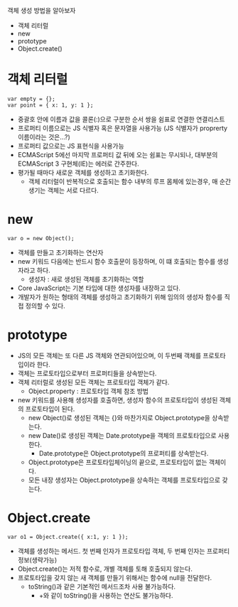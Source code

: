 객체 생성 방법을 알아보자
 - 객체 리터럴
 - new
 - prototype
 - Object.create()


# 객체 리터럴
```
var empty = {};
var point = { x: 1, y: 1 };
```
 - 중괄호 안에 이름과 값을 콜론(:)으로 구분한 순서 쌍을 쉼표로 연결한 연결리스트
 - 프로퍼티 이름으로는 JS 식별자 혹은 문자열을 사용가능 (JS 식별자가 proprerty 이름이라는 것은...?)
 - 프로퍼티 값으로는 JS 표현식을 사용가능
 - ECMAScript 5에선 마지막 프로퍼티 값 뒤에 오는 쉼표는 무시되나, 대부분의 ECMAScript 3 구현체(IE)는 에러로 간주한다.
 - 평가될 때마다 새로운 객체를 생성하고 초기화한다.
   - 객체 리터럴이 반복적으로 호출되는 함수 내부의 루프 몸체에 있는경우, 매 순간 생기는 객체는 서로 다르다.

# new
```
var o = new Object();
```
 - 객체를 만들고 초기화하는 연산자
 - new 키워드 다음에는 반드시 함수 호출문이 등장하며, 이 떄 호출되는 함수를 생성자라고 하다.
   - 생성자 : 새로 생성된 객체를 초기화하는 역할
 - Core JavaScript는 기본 타입에 대한 생성자를 내장하고 있다.
 - 개발자가 원하는 형태의 객체를 생성하고 초기화하기 위해 임의의 생성자 함수를 직접 정의할 수 있다.

# prototype
 - JS의 모든 객체는 또 다른 JS 객체와 연관되어있으며, 이 두번째 객체를 프로토타입이라 한다.
 - 객체는 프로토타입으로부터 프로퍼티들을 상속받는다.
 - 객체 리터럴로 생성된 모든 객체는 프로토타입 객체가 같다.
   - Object.property : 프로토타입 객체 참조 방법
 - new 키워드를 사용해 생성자를 호출하면, 생성자 함수의 프로토타입이 생성된 객체의 프로토타입이 된다.
   - new Object()로 생성된 객체는 {}와 마찬가지로 Object.prototype을 상속받는다.
   - new Date()로 생성된 객체는 Date.prototype을 객체의 프로토타입으로 사용한다.
     - Date.prototype은 Object.prototype의 프로퍼티를 상속받는다.
   - Object.prototype은 프로토타입체이닝의 끝으로, 프로토타입이 없는 객체이다. 
   - 모든 내장 생성자는 Object.prototype을 상속하는 객체를 프로토타입으로 갖는다.

# Object.create
```
var o1 = Object.create({ x:1, y: 1 });
```
 - 객체를 생성하는 메서드. 첫 번째 인자가 프로토타입 객체, 두 번째 인자는 프로퍼티 정보(생략가능)
 - Object.create()는 저적 함수로, 개별 객체를 토해 호출되지 않는다.
 - 프로토타입을 갖지 않는 새 객체를 만들기 위해서는 함수에 null을 전달한다.
   - toString()과 같은 기본적인 메서드조차 사용 불가능하다.
     - +와 같이 toString()을 사용하는 연산도 불가능하다.









